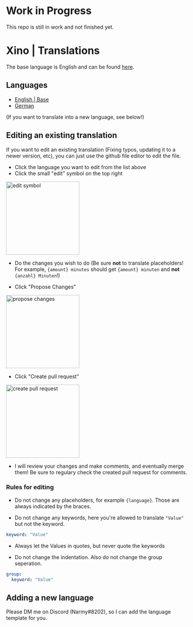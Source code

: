 # Work in Progress
This repo is still in work and not finished yet.


# Xino | Translations

The base language is English and can be found [here](en.yaml).

## Languages

-   [English | Base](en.yaml)
-   [German](de.yaml)

(If you want to translate into a new language, see below!)

## Editing an existing translation

If you want to edit an existing translation (Fixing typos, updating it to a newer version, etc), you can just use the github file editor to edit the file.

-   Click the language you want to edit from the list above
-   Click the small "edit" symbol on the top right

<img src="https://i.imgur.com/gZnUQoe.png" alt="edit symbol" width="200">

-   Do the changes you wish to do (Be sure **not** to translate placeholders! For example, `{amount} minutes` should get `{amount} minuten` and **not** `{anzahl} Minuten`!)

-   Click "Propose Changes"

<img src="https://i.imgur.com/KT9ZFp6.png" alt="propose changes" width="200">

-   Click "Create pull request"

<img src="https://i.imgur.com/oVljvRE.png" alt="create pull request" width="200">

-   I will review your changes and make comments, and eventually merge them! Be sure to regulary check the created pull request for comments.

### Rules for editing

- Do not change any placeholders, for example `{language}`. Those are always indicated by the braces.

- Do not change any keywords, here you're allowed to translate `"Value"` but not the keyword.
```yaml
keyword: "Value"
```

- Always let the Values in quotes, but never quote the keywords

- Do not change the indentation. Also do not change the group seperation. 
```yaml
group:
  keyword: "Value"
```

## Adding a new language

Please DM me on Discord (Narmy#8202), so I can add the language template for you.
